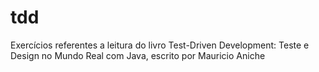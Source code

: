 # tdd
Exercícios referentes a leitura do livro Test-Driven Development: Teste e Design no Mundo Real com Java, escrito por Mauricio Aniche
